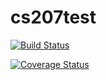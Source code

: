 # cs207test
[![Build Status](https://travis-ci.org/SJukarainen/cs207testing.svg?branch=master)](https://travis-ci.org/SJukarainen/cs207testing.svg?branch=master)

[![Coverage Status](https://codecov.io/gh/sjukarainen/cs207testing/branch/master/graph/badge.svg)](https://codecov.io/gh/SJukarainen/cs207testing)
